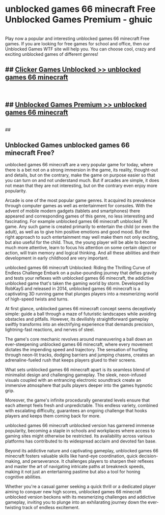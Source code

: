 # unblocked games 66 minecraft Free Unblocked Games Premium - ghuic <br>
<br>
Play now a popular and interesting unblocked games 66 minecraft Free games. If you are looking for free games for school and office, then our Unblocked Games WTF site will help you. You can choose cool, crazy and exciting unblocked games of different genres!


## ##  [Clicker Games Unblocked >> unblocked games 66 minecraft](http://freeplayer.one?title=unblocked_games_66_minecraft&ref=M1)
  <br>

##  ## [Unblocked Games Premium >> unblocked games 66 minecraft](http://freeplayer.one?title=unblocked_games_66_minecraft&ref=M1)
  <br>
  ##



## Unblocked Games unblocked games 66 minecraft Free?

unblocked games 66 minecraft are a very popular game for today, where there is a bet not on a strong immersion in the game, its reality, thought-out and details, but on the contrary, make the game on purpose easier so that you can turn on and not understand much. But if arcades are simple, it does not mean that they are not interesting, but on the contrary even enjoy more popularity.

Arcade is one of the most popular game genres. It acquired its prevalence through computer games as well as entertainment for consoles. With the advent of mobile modern gadgets (tablets and smartphones) there appeared and corresponding games of this genre, no less interesting and fascinating. For example unblocked games 66 minecraft unblocked 76 game. Any such game is created primarily to entertain the child (or even the adult), as well as to give him positive emotions and good mood. But the right approach to such entertainment may well make them not only exciting, but also useful for the child. Thus, the young player will be able to become much more attentive, learn to focus his attention on some certain object or action, will train memory and logical thinking. And all these abilities and their development in early childhood are very important.

unblocked games 66 minecraft Unblocked: Riding the Thrilling Curve of Endless Challenge
Embark on a pulse-pounding journey that defies gravity and tests your reflexes with unblocked games 66 minecraft, the addictive unblocked game that's taken the gaming world by storm. Developed by RobKayS and released in 2014, unblocked games 66 minecraft is a captivating 3D running game that plunges players into a mesmerizing world of high-speed twists and turns.

At first glance, unblocked games 66 minecraft concept seems deceptively simple: guide a ball through a maze of futuristic landscapes while avoiding obstacles and pitfalls. However, its devilishly straightforward gameplay swiftly transforms into an electrifying experience that demands precision, lightning-fast reactions, and nerves of steel.

The game's core mechanic revolves around maneuvering a ball down an ever-steepening unblocked games 66 minecraft, where every movement dictates the impending speed and trajectory. The sensation of hurtling through neon-lit tracks, dodging barriers and jumping chasms, creates an adrenaline-fueled rush that keeps players glued to their screens.

What sets unblocked games 66 minecraft apart is its seamless blend of minimalist design and challenging gameplay. The sleek, neon-infused visuals coupled with an entrancing electronic soundtrack create an immersive atmosphere that pulls players deeper into the games hypnotic grip.

Moreover, the game's infinite procedurally generated levels ensure that each attempt feels fresh and unpredictable. This endless variety, combined with escalating difficulty, guarantees an ongoing challenge that hooks players and keeps them coming back for more.

unblocked games 66 minecraft unblocked version has garnered immense popularity, becoming a staple in schools and workplaces where access to gaming sites might otherwise be restricted. Its availability across various platforms has contributed to its widespread acclaim and devoted fan base.

Beyond its addictive nature and captivating gameplay, unblocked games 66 minecraft fosters valuable skills like hand-eye coordination, quick decision-making, and perseverance. It challenges players to sharpen their reflexes and master the art of navigating intricate paths at breakneck speeds, making it not just an entertaining pastime but also a tool for honing cognitive abilities.

Whether you're a casual gamer seeking a quick thrill or a dedicated player aiming to conquer new high scores, unblocked games 66 minecraft unblocked version beckons with its mesmerizing challenges and addictive gameplay, inviting you to plunge into an exhilarating journey down the ever-twisting track of endless excitement.